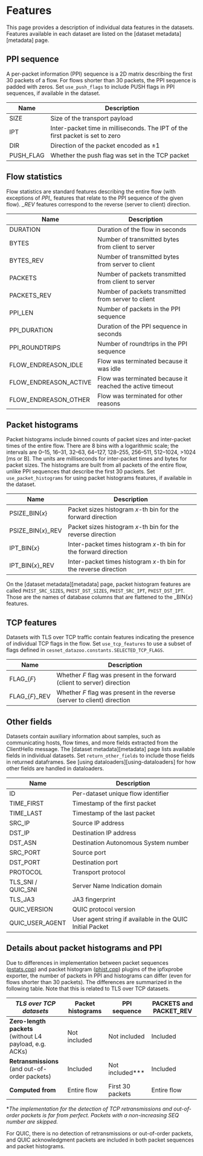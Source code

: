 # Features
This page provides a description of individual data features in the datasets. Features available in each dataset are listed on the [dataset metadata][metadata] page.

## PPI sequence
A per-packet information (PPI) sequence is a 2D matrix describing the first 30 packets of a flow. For flows shorter than 30 packets, the PPI sequence is padded with zeros.
Set `use_push_flags` to include PUSH flags in PPI sequences, if available in the dataset.

| **Name**                | **Description**                                                                     |
|-------------------------|-------------------------------------------------------------------------------------|
| SIZE                    | Size of the transport payload                                                       |
| IPT                     | Inter-packet time in milliseconds. The IPT of the first packet is set to zero       |
| DIR                     | Direction of the packet encoded as ±1                                               |
| PUSH_FLAG               | Whether the push flag was set in the TCP packet                                     |

## Flow statistics
Flow statistics are standard features describing the entire flow (with exceptions of *PPI_* features that relate to the PPI sequence of the given flow). *_REV* features correspond to the reverse (server to client) direction.

| **Name**                | **Description**                                                                     |
|-------------------------|-------------------------------------------------------------------------------------|
| DURATION                | Duration of the flow in seconds                                                     |
| BYTES                   | Number of transmitted bytes from client to server                                   |
| BYTES_REV               | Number of transmitted bytes from server to client                                   |
| PACKETS                 | Number of packets transmitted from client to server                                 |
| PACKETS_REV             | Number of packets transmitted from server to client                                 |
| PPI_LEN                 | Number of packets in the PPI sequence                                               |
| PPI_DURATION            | Duration of the PPI sequence in seconds                                             |
| PPI_ROUNDTRIPS          | Number of roundtrips in the PPI sequence                                            |
| FLOW_ENDREASON_IDLE     | Flow was terminated because it was idle                                             |
| FLOW_ENDREASON_ACTIVE   | Flow was terminated because it reached the active timeout                           |
| FLOW_ENDREASON_OTHER    | Flow was terminated for other reasons                                               |

## Packet histograms
Packet histograms include binned counts of packet sizes and inter-packet times of the entire flow.
There are 8 bins with a logarithmic scale; the intervals are 0–15, 16–31, 32–63, 64–127, 128–255, 256–511, 512–1024, >1024 [ms or B]. The units are milliseconds for inter-packet times and bytes for packet sizes.
The histograms are built from all packets of the entire flow, unlike PPI sequences that describe the first 30 packets.
Set `use_packet_histograms` for using packet histograms features, if available in the dataset.

| **Name**                | **Description**                                                                     |
|-------------------------|-------------------------------------------------------------------------------------|
| PSIZE_BIN{*x*}          | Packet sizes histogram *x*-th bin for the forward direction                         |
| PSIZE_BIN{*x*}_REV      | Packet sizes histogram *x*-th bin for the reverse direction                         |
| IPT_BIN{*x*}            | Inter-packet times histogram *x*-th bin for the forward direction                   |
| IPT_BIN{*x*}_REV        | Inter-packet times histogram *x*-th bin for the reverse direction                   |

On the [dataset metadata][metadata] page, packet histogram features are called `PHIST_SRC_SIZES`, `PHIST_DST_SIZES`, `PHIST_SRC_IPT`, `PHIST_DST_IPT`. Those are the names of database columns that are flattened to the _BIN{*x*} features.

## TCP features
Datasets with TLS over TCP traffic contain features indicating the presence of individual TCP flags in the flow.
Set `use_tcp_features` to use a subset of flags defined in `cesnet_datazoo.constants.SELECTED_TCP_FLAGS`.

| **Name**         | **Description**                                                                            |
|------------------|--------------------------------------------------------------------------------------------|
| FLAG_{*F*}       | Whether *F* flag was present in the forward (client to server) direction                   |
| FLAG_{*F*}_REV   | Whether *F* flag was present in the reverse (server to client) direction                   |

## Other fields
Datasets contain auxiliary information about samples, such as communicating hosts, flow times, and more fields extracted from the ClientHello message. The [dataset metadata][metadata] page lists available fields in individual datasets. 
Set `return_other_fields` to include those fields in returned dataframes. See [using dataloaders][using-dataloaders] for how other fields are handled in dataloaders.

| **Name**                | **Description**                                                                     |
|-------------------------|-------------------------------------------------------------------------------------|
| ID                      | Per-dataset unique flow identifier                                                  |
| TIME_FIRST              | Timestamp of the first packet                                                       |
| TIME_LAST               | Timestamp of the last packet                                                        |
| SRC_IP                  | Source IP address                                                                   |
| DST_IP                  | Destination IP address                                                              |
| DST_ASN                 | Destination Autonomous System number                                                |
| SRC_PORT                | Source port                                                                         |
| DST_PORT                | Destination port                                                                    |
| PROTOCOL                | Transport protocol                                                                  |
| TLS_SNI / QUIC_SNI      | Server Name Indication domain                                                       |
| TLS_JA3                 | JA3 fingerprint                                                                     |
| QUIC_VERSION            | QUIC protocol version                                                               |
| QUIC_USER_AGENT         | User agent string if available in the QUIC Initial Packet                           |
<!-- 
| APP                     | Web service label                                                                   |
| CATEGORY                | Service category label                                                              | 
-->

## Details about packet histograms and PPI
Due to differences in implementation between packet sequences ([pstats.cpp](https://github.com/CESNET/ipfixprobe/blob/master/process/pstats.cpp)) and packet histogram ([phist.cpp](https://github.com/CESNET/ipfixprobe/blob/master/process/phists.cpp)) plugins of the ipfixprobe exporter, the number of packets in PPI and histograms can differ (even for flows shorter than 30 packets). The differences are summarized in the following table.
Note that this is related to TLS over TCP datasets.

| *TLS over TCP datasets*                                       | Packet histograms | PPI sequence     | PACKETS and PACKET_REV |
|---------------------------------------------------------------|-------------------|------------------|------------------------|
| **Zero-length packets**<br>(without L4 payload, e.g. ACKs)    | Not included      | Not included     | Included               |
| **Retransmissions**<br>(and out-of-order packets)             | Included          | Not included*\** | Included               |
| **Computed from**                                             | Entire flow       | First 30 packets | Entire flow            |

**The implementation for the detection of TCP retransmissions and out-of-order packets is far from perfect. Packets with a non-increasing SEQ number are skipped.*

For QUIC, there is no detection of retransmissions or out-of-order packets, and QUIC acknowledgment packets are included in both packet sequences and packet histograms.